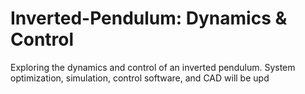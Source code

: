 # Inverted-Pendulum: Dynamics & Control
Exploring the dynamics and control of an inverted pendulum. System optimization, simulation, control software, and CAD will be upd
